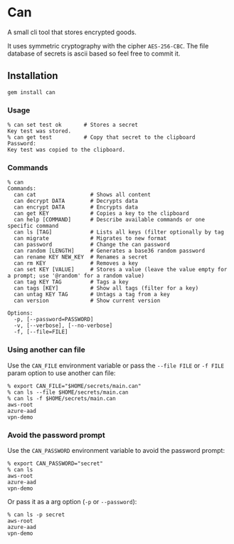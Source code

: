 # Can

A small cli tool that stores encrypted goods.

It uses symmetric cryptography with the cipher `AES-256-CBC`. The file database
of secrets is ascii based so feel free to commit it.


## Installation

    gem install can


### Usage

    % can set test ok       # Stores a secret
    Key test was stored.
    % can get test          # Copy that secret to the clipboard
    Password:
    Key test was copied to the clipboard.


### Commands

    % can
    Commands:
      can cat                 # Shows all content
      can decrypt DATA        # Decrypts data
      can encrypt DATA        # Encrypts data
      can get KEY             # Copies a key to the clipboard
      can help [COMMAND]      # Describe available commands or one specific command
      can ls [TAG]            # Lists all keys (filter optionally by tag
      can migrate             # Migrates to new format
      can password            # Change the can password
      can random [LENGTH]     # Generates a base36 random password
      can rename KEY NEW_KEY  # Renames a secret
      can rm KEY              # Removes a key
      can set KEY [VALUE]     # Stores a value (leave the value empty for a prompt; use '@random' for a random value)
      can tag KEY TAG         # Tags a key
      can tags [KEY]          # Show all tags (filter for a key)
      can untag KEY TAG       # Untags a tag from a key
      can version             # Show current version

    Options:
      -p, [--password=PASSWORD]
      -v, [--verbose], [--no-verbose]
      -f, [--file=FILE]


### Using another can file

Use the `CAN_FILE` environment variable or pass the `--file FILE` or `-f FILE`
param option to use another can file:

    % export CAN_FILE="$HOME/secrets/main.can"
    % can ls --file $HOME/secrets/main.can
    % can ls -f $HOME/secrets/main.can
    aws-root
    azure-aad
    vpn-demo


### Avoid the password prompt

Use the `CAN_PASSWORD` environment variable to avoid the password prompt:

    % export CAN_PASSWORD="secret"
    % can ls
    aws-root
    azure-aad
    vpn-demo

Or pass it as a arg option (`-p` or `--password`):

    % can ls -p secret
    aws-root
    azure-aad
    vpn-demo
